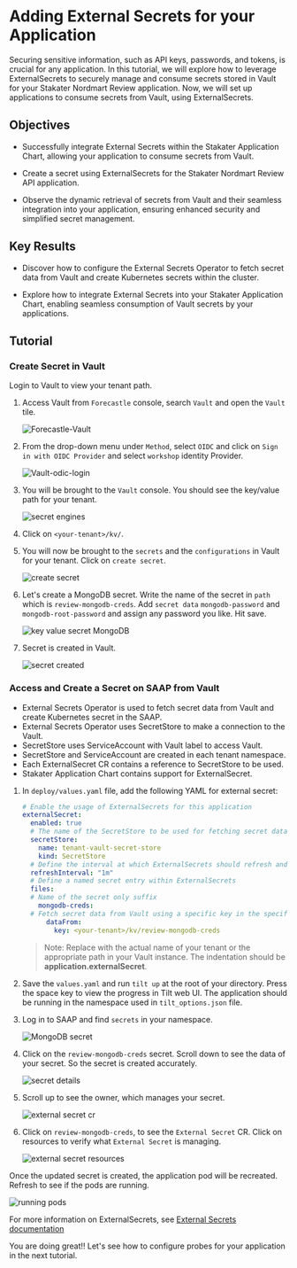 # Adding External Secrets for your Application

Securing sensitive information, such as API keys, passwords, and tokens, is crucial for any application. In this tutorial, we will explore how to leverage ExternalSecrets to securely manage and consume secrets stored in Vault for your Stakater Nordmart Review application. Now, we will set up applications to consume secrets from Vault, using ExternalSecrets.

## Objectives

- Successfully integrate External Secrets within the Stakater Application Chart, allowing your application to consume secrets from Vault.

- Create a secret using ExternalSecrets for the Stakater Nordmart Review API application.

- Observe the dynamic retrieval of secrets from Vault and their seamless integration into your application, ensuring enhanced security and simplified secret management.

## Key Results

- Discover how to configure the External Secrets Operator to fetch secret data from Vault and create Kubernetes secrets within the cluster.

- Explore how to integrate External Secrets into your Stakater Application Chart, enabling seamless consumption of Vault secrets by your applications.

## Tutorial

### Create Secret in Vault

Login to Vault to view your tenant path.

1. Access Vault from `Forecastle` console, search `Vault` and open the `Vault` tile.

    ![Forecastle-Vault](images/forecastle.png)

1. From the drop-down menu under `Method`, select `OIDC` and click on `Sign in with OIDC Provider` and select `workshop` identity Provider.

    ![Vault-odic-login](images/login-oidc.png)

1. You will be brought to the `Vault` console. You should see the key/value path for your tenant.

    ![secret engines](images/secret-engines.png)

1. Click on `<your-tenant>/kv/`.

1. You will now be brought to the `secrets` and the `configurations` in Vault for your tenant. Click on `create secret`.

    ![create secret](images/create-secret.png)

1. Let's create a MongoDB secret. Write the name of the secret in `path` which is `review-mongodb-creds`. Add `secret data` `mongodb-password` and `mongodb-root-password` and assign any password you like. Hit save.

    ![key value secret MongoDB](images/key-val-secret.png)

1. Secret is created in Vault.

    ![secret created](images/secret-created.png)

### Access and Create a Secret on SAAP from Vault

- External Secrets Operator is used to fetch secret data from Vault and create Kubernetes secret in the SAAP.
- External Secrets Operator uses SecretStore to make a connection to the Vault.
- SecretStore uses ServiceAccount with Vault label to access Vault.
- SecretStore and ServiceAccount are created in each tenant namespace.
- Each ExternalSecret CR contains a reference to SecretStore to be used.
- Stakater Application Chart contains support for ExternalSecret.

1. In `deploy/values.yaml` file, add the following YAML for external secret:

    ```yaml
    # Enable the usage of ExternalSecrets for this application
    externalSecret:
      enabled: true
      # The name of the SecretStore to be used for fetching secret data from Vault, this name is constant
      secretStore:
        name: tenant-vault-secret-store
        kind: SecretStore
      # Define the interval at which ExternalSecrets should refresh and update the secrets
      refreshInterval: "1m"
      # Define a named secret entry within ExternalSecrets
      files:
      # Name of the secret only suffix
        mongodb-creds:
      # Fetch secret data from Vault using a specific key in the specified tenant's KV engine
          dataFrom:
            key: <your-tenant>/kv/review-mongodb-creds
    ```

    > Note: Replace <your-tenant> with the actual name of your tenant or the appropriate path in your Vault instance. The indentation should be **application.externalSecret**.

1. Save the `values.yaml` and run `tilt up` at the root of your directory. Press the space key to view the progress in Tilt web UI. The application should be running in the namespace used in `tilt_options.json` file.

1. Log in to SAAP and find `secrets` in your namespace.

    ![MongoDB secret](images/mongodb-secrets.png)

1. Click on the `review-mongodb-creds` secret. Scroll down to see the data of your secret. So the secret is created accurately.

    ![secret details](images/secret-details.png)

1. Scroll up to see the owner, which manages your secret.

    ![external secret cr](images/external-secret-cr.png)

1. Click on `review-mongodb-creds`, to see the `External Secret` CR. Click on resources to verify what `External Secret` is managing.

    ![external secret resources](images/external-secret-resources.png)

Once the updated secret is created, the application pod will be recreated. Refresh to see if the pods are running.

![running pods](images/running-pods.png)

For more information on ExternalSecrets, see [External Secrets documentation](https://external-secrets.io/v0.8.1/introduction/overview/)

You are doing great!! Let's see how to configure probes for your application in the next tutorial.
